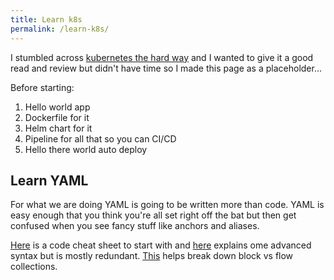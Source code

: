 ```yaml
---
title: Learn k8s
permalink: /learn-k8s/
---
```


I stumbled across [kubernetes the hard way](https://github.com/kelseyhightower/kubernetes-the-hard-way) and I wanted to give it a good read and review but didn't have time so I made this page as a placeholder...

Before starting:

1. Hello world app
2. Dockerfile for it
3. Helm chart for it
4. Pipeline for all that so you can CI/CD
5. Hello there world auto deploy


## Learn YAML

For what we are doing YAML is going to be written more than code. YAML is easy enough that you think you're all set right off the bat but then get confused when you see fancy stuff like anchors and aliases. 

[Here](https://dev.to/kalkwst/a-gentle-introduction-to-the-yaml-format-bi6) is a code cheat sheet to start with and [here](https://www.educative.io/blog/advanced-yaml-syntax-cheatsheet) explains ome advanced syntax but is mostly redundant. [This](https://dev.to/this-is-learning/yaml-collections-sequences-and-mappings-4meb) helps break down block vs flow collections.

